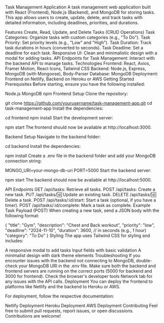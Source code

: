 Task Management Application
A task management web application built with React (Frontend), Node.js (Backend), and MongoDB for storing tasks. This app allows users to create, update, delete, and track tasks with detailed information, including deadlines, priorities, and durations.

Features
Create, Read, Update, and Delete Tasks (CRUD Operations)
Task Categories: Organize tasks with custom categories (e.g., "To Do").
Task Priority: Set priority levels (e.g., "Low" and "High").
Task Duration: Track task durations in hours (converted to seconds).
Task Deadline: Set a deadline for each task.
Responsive UI: Clean and minimalistic design with a modal for adding tasks.
API Endpoints for Task Management: Interact with the backend API to manage tasks.
Technologies
Frontend: React, Axios, Framer Motion, React Icons, Tailwind CSS
Backend: Node.js, Express, MongoDB (with Mongoose), Body-Parser
Database: MongoDB
Deployment: Frontend on Netlify, Backend on Heroku or AWS
Getting Started
Prerequisites
Before starting, ensure you have the following installed:

Node.js
MongoDB
npm
Frontend Setup
Clone the repository:

git clone https://github.com/yourusername/task-management-app.git
cd task-management-app
Install the dependencies:

cd frontend
npm install
Start the development server:

npm start
The frontend should now be available at http://localhost:3000.

Backend Setup
Navigate to the backend folder:

cd backend
Install the dependencies:

npm install
Create a .env file in the backend folder and add your MongoDB connection string:

MONGO_URI=your-mongo-db-uri
PORT=5000
Start the backend server:

npm start
The backend should now be available at http://localhost:5000.

API Endpoints
GET /api/tasks: Retrieve all tasks.
POST /api/tasks: Create a new task.
PUT /api/tasks/:id: Update an existing task.
DELETE /api/tasks/:id: Delete a task.
POST /api/tasks/:id/start: Start a task (optional, if you have a timer).
POST /api/tasks/:id/complete: Mark a task as complete.
Example Task Payload (POST)
When creating a new task, send a JSON body with the following format:

{
  "title": "Gym",
  "description": "Chest and Back workout",
  "priority": "low",
  "deadline": "2024-11-10",
  "duration": 3600, // in seconds (e.g., 1 hour)
  "category": "To Do"
}
Styling
The app uses Tailwind CSS for styling and includes:

A responsive modal to add tasks
Input fields with basic validation
A minimalist design with dark theme elements
Troubleshooting
If you encounter issues with the backend not connecting to MongoDB, double-check your MongoDB URI in the .env file.
Make sure both the backend and frontend servers are running on the correct ports (5000 for backend and 3000 for frontend).
Check the browser's developer tools Network tab for any issues with the API calls.
Deployment
You can deploy the frontend to platforms like Netlify and the backend to Heroku or AWS.

For deployment, follow the respective documentation:

Netlify Deployment
Heroku Deployment
AWS Deployment
Contributing
Feel free to submit pull requests, report issues, or open discussions. Contributions are welcome!
